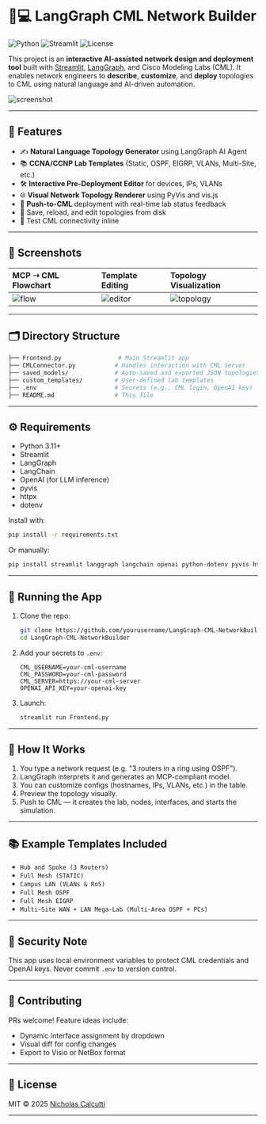 # 🧠💻 LangGraph CML Network Builder

![Python](https://img.shields.io/badge/python-3.11%2B-blue?logo=python)
![Streamlit](https://img.shields.io/badge/built_with-Streamlit-ff4b4b?logo=streamlit)
![License](https://img.shields.io/badge/license-MIT-green?logo=open-source-initiative)

This project is an **interactive AI-assisted network design and deployment tool** built with [Streamlit](https://streamlit.io/), [LangGraph](https://github.com/langchain-ai/langgraph), and Cisco Modeling Labs (CML). It enables network engineers to **describe**, **customize**, and **deploy** topologies to CML using natural language and AI-driven automation.

![screenshot](./assets/demo-topology.png)

---

## 🔧 Features

- ✍️ **Natural Language Topology Generator** using LangGraph AI Agent
- 📚 **CCNA/CCNP Lab Templates** (Static, OSPF, EIGRP, VLANs, Multi-Site, etc.)
- 🛠️ **Interactive Pre-Deployment Editor** for devices, IPs, VLANs
- 🌐 **Visual Network Topology Renderer** using PyVis and vis.js
- 🚀 **Push-to-CML** deployment with real-time lab status feedback
- 💾 Save, reload, and edit topologies from disk
- 🧪 Test CML connectivity inline

---

## 📸 Screenshots

| MCP ➝ CML Flowchart | Template Editing | Topology Visualization |
|:--------------------|:-----------------|:------------------------|
| ![flow](./assets/flowchart.png) | ![editor](./assets/editor.png) | ![topology](./assets/topology.png) |

---

## 🗂 Directory Structure

```bash
├── Frontend.py                # Main Streamlit app
├── CMLConnector.py           # Handles interaction with CML server
├── saved_models/             # Auto-saved and exported JSON topologies
├── custom_templates/         # User-defined lab templates
├── .env                      # Secrets (e.g., CML login, OpenAI key)
├── README.md                 # This file
```

---

## ⚙️ Requirements

- Python 3.11+
- Streamlit
- LangGraph
- LangChain
- OpenAI (for LLM inference)
- pyvis
- httpx
- dotenv

Install with:

```bash
pip install -r requirements.txt
```

Or manually:

```bash
pip install streamlit langgraph langchain openai python-dotenv pyvis httpx
```

---

## 🚀 Running the App

1. Clone the repo:
   ```bash
   git clone https://github.com/yourusername/LangGraph-CML-NetworkBuilder.git
   cd LangGraph-CML-NetworkBuilder
   ```

2. Add your secrets to `.env`:
   ```env
   CML_USERNAME=your-cml-username
   CML_PASSWORD=your-cml-password
   CML_SERVER=https://your-cml-server
   OPENAI_API_KEY=your-openai-key
   ```

3. Launch:
   ```bash
   streamlit run Frontend.py
   ```

---

## 🧠 How It Works

1. You type a network request (e.g. "3 routers in a ring using OSPF").
2. LangGraph interprets it and generates an MCP-compliant model.
3. You can customize configs (hostnames, IPs, VLANs, etc.) in the table.
4. Preview the topology visually.
5. Push to CML — it creates the lab, nodes, interfaces, and starts the simulation.

---

## 📚 Example Templates Included

- `Hub and Spoke (3 Routers)`
- `Full Mesh (STATIC)`
- `Campus LAN (VLANs & RoS)`
- `Full Mesh OSPF`
- `Full Mesh EIGRP`
- `Multi-Site WAN + LAN Mega-Lab (Multi-Area OSPF + PCs)`

---

## 🔐 Security Note

This app uses local environment variables to protect CML credentials and OpenAI keys. Never commit `.env` to version control.

---

## 🤝 Contributing

PRs welcome! Feature ideas include:
- Dynamic interface assignment by dropdown
- Visual diff for config changes
- Export to Visio or NetBox format

---

## 📜 License

MIT © 2025 [Nicholas Calcutti](https://technicalcutti.tech)

---